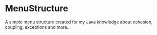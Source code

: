 # MenuStructure
A simple menu structure created for my Java knowledge about cohesion, coupling, exceptions and more...

